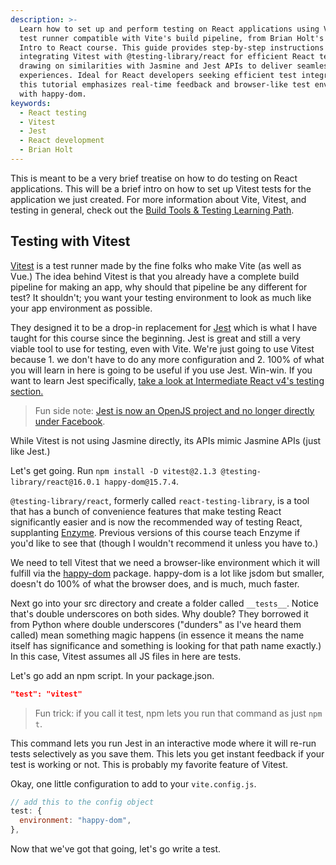 ```yaml
---
description: >-
  Learn how to set up and perform testing on React applications using Vitest, a
  test runner compatible with Vite's build pipeline, from Brian Holt's Complete
  Intro to React course. This guide provides step-by-step instructions for
  integrating Vitest with @testing-library/react for efficient React testing,
  drawing on similarities with Jasmine and Jest APIs to deliver seamless testing
  experiences. Ideal for React developers seeking efficient test integration,
  this tutorial emphasizes real-time feedback and browser-like test environments
  with happy-dom.
keywords:
  - React testing
  - Vitest
  - Jest
  - React development
  - Brian Holt
---
```


This is meant to be a very brief treatise on how to do testing on React applications. This will be a brief intro on how to set up Vitest tests for the application we just created. For more information about Vite, Vitest, and testing in general, check out the [Build Tools & Testing Learning Path][lp].

## Testing with Vitest

[Vitest][vitest] is a test runner made by the fine folks who make Vite (as well as Vue.) The idea behind Vitest is that you already have a complete build pipeline for making an app, why should that pipeline be any different for test? It shouldn't; you want your testing environment to look as much like your app environment as possible.

They designed it to be a drop-in replacement for [Jest][jest] which is what I have taught for this course since the beginning. Jest is great and still a very viable tool to use for testing, even with Vite. We're just going to use Vitest because 1. we don't have to do any more configuration and 2. 100% of what you will learn in here is going to be useful if you use Jest. Win-win. If you want to learn Jest specifically, [take a look at Intermediate React v4's testing section.][v4]

> Fun side note: [Jest is now an OpenJS project and no longer directly under Facebook][fb].

While Vitest is not using Jasmine directly, its APIs mimic Jasmine APIs (just like Jest.)

Let's get going. Run `npm install -D vitest@2.1.3 @testing-library/react@16.0.1 happy-dom@15.7.4`.

`@testing-library/react`, formerly called `react-testing-library`, is a tool that has a bunch of convenience features that make testing React significantly easier and is now the recommended way of testing React, supplanting [Enzyme][enzyme]. Previous versions of this course teach Enzyme if you'd like to see that (though I wouldn't recommend it unless you have to.)

We need to tell Vitest that we need a browser-like environment which it will fulfill via the [happy-dom][hd] package. happy-dom is a lot like jsdom but smaller, doesn't do 100% of what the browser does, and is much, much faster.

Next go into your src directory and create a folder called `__tests__`. Notice that's double underscores on both sides. Why double? They borrowed it from Python where double underscores ("dunders" as I've heard them called) mean something magic happens (in essence it means the name itself has significance and something is looking for that path name exactly.) In this case, Vitest assumes all JS files in here are tests.

Let's go add an npm script. In your package.json.

```json
"test": "vitest"
```

> Fun trick: if you call it test, npm lets you run that command as just `npm t`.

This command lets you run Jest in an interactive mode where it will re-run tests selectively as you save them. This lets you get instant feedback if your test is working or not. This is probably my favorite feature of Vitest.

Okay, one little configuration to add to your `vite.config.js`.

```javascript
// add this to the config object
test: {
  environment: "happy-dom",
},
```

Now that we've got that going, let's go write a test.

[jest]: https://jestjs.io
[jasmine]: https://jasmine.github.io/
[enzyme]: http://airbnb.io/enzyme/
[istanbul]: https://istanbul.js.org
[res]: https://raw.githubusercontent.com/btholt/complete-intro-to-react-v5/testing/__mocks__/@frontendmasters/res.json
[app]: https://github.com/btholt/citr-v8-project/tree/master/14-context
[fb]: https://twitter.com/cpojer/status/1524419433938046977
[hd]: https://github.com/capricorn86/happy-dom
[vitest]: https://vitest.dev/
[v4]: https://frontendmasters.com/courses/intermediate-react-v4/setup-jest-testing-library/
[lp]: https://frontendmasters.com/learn/build-tools/